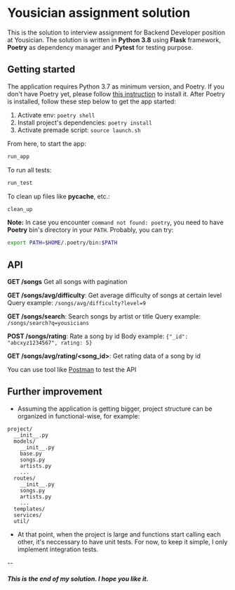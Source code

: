# Yousician assignment solution

This is the solution to interview assignment for Backend Developer position at Yousician. The solution is written in **Python 3.8** using **Flask** framework, **Poetry** as dependency manager and **Pytest** for testing purpose.

## Getting started

The application requires Python 3.7 as minimum version, and Poetry. If you don't have Poetry yet, please follow [this instruction](https://python-poetry.org/docs/#installation) to install it. After Poetry is installed, follow these step below to get the app started:

1. Activate env: `poetry shell`
2. Install project's dependencies: `poetry install`
3. Activate premade script: `source launch.sh`

From here, to start the app:

```bash
run_app
```

To run all tests:

```bash
run_test
```

To clean up files like **pycache**, etc.:

```bash
clean_up
```

**Note:** In case you encounter `command not found: poetry`, you need to have **Poetry** bin's directory in your `PATH`. Probably, you can try:

```bash
export PATH=$HOME/.poetry/bin:$PATH
```

## API

**GET /songs**
Get all songs with pagination

**GET /songs/avg/difficulty**: Get average difficulty of songs at certain level
Query example: `/songs/avg/difficulty?level=9`

**GET /songs/search**: Search songs by artist or title
Query example: `/songs/search?q=yousicians`

**POST /songs/rating**: Rate a song by id
Body example: `{"_id": "abcxyz1234567", rating: 5}`

**GET /songs/avg/rating/<song_id>**: Get rating data of a song by id

You can use tool like [Postman](https://www.postman.com/downloads/) to test the API

## Further improvement

-   Assuming the application is getting bigger, project structure can be organized in functional-wise, for example:

```
project/
  __init__.py
  models/
    __init__.py
    base.py
    songs.py
    artists.py
    ...
  routes/
    __init__.py
    songs.py
    artists.py
    ...
  templates/
  services/
  util/
```

-   At that point, when the project is large and functions start calling each other, it's neccessary to have unit tests. For now, to keep it simple, I only implement integration tests.

--

##### This is the end of my solution. I hope you like it.
